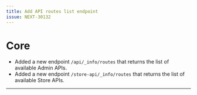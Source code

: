 ```yaml
---
title: Add API routes list endpoint
issue: NEXT-30132
---
```


# Core
* Added a new endpoint `/api/_info/routes` that returns the list of available Admin APIs.
* Added a new endpoint `/store-api/_info/routes` that returns the list of available Store APIs.
---
